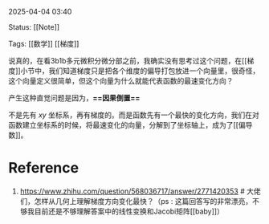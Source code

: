 2025-04-04  03:40

Status: [[Note]]

Tags: [[数学]] [[梯度]]

说真的，在看3b1b多元微积分微分部之前，我确实没有思考过这个问题，在[[梯度]]小节中，我们知道梯度只是把各个维度的偏导打包放进一个向量里，很奇怪，这个向量定义很简单，但这个向量为什么就能代表函数的最速变化方向？

产生这种直觉问题是因为，**==因果倒置==**

不是先有 $xy$ 坐标系，再有梯度的。而是函数先有一个最快的变化方向，我们在对函数建立坐标系的时候，将最速变化的向量，分解到了坐标轴上，成为了[[偏导数]]。
# Reference
1. https://www.zhihu.com/question/568036717/answer/2771420353 # 大佬们，怎样从几何上理解梯度方向变化最快？（ps : 这篇回答写的非常漂亮，不够我目前还是不够理解答案中的线性变换和Jacobi矩阵[[baby]]）
